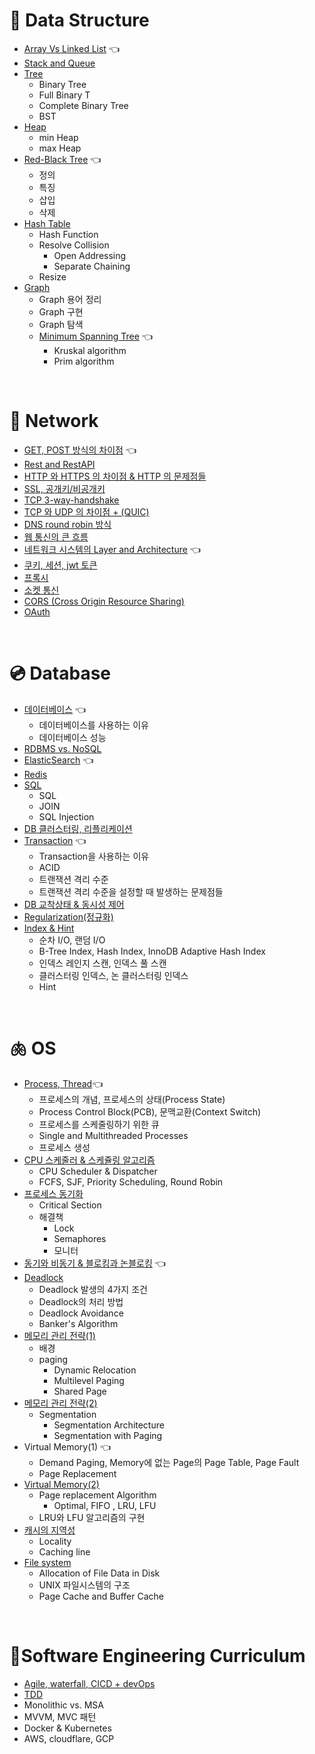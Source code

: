 # 🌳 Data Structure
- [Array Vs Linked List](DataStructure/ArrayVSLinkedList.md) 👈
- [Stack and Queue](DataStructure/StackAndQueue.md)
- [Tree](DataStructure/Tree.md)
    - Binary Tree
    - Full Binary T
    - Complete Binary Tree
    - BST
- [Heap](DataStructure/Heap.md)
    - min Heap
    - max Heap
- [Red-Black Tree](DataStructure/Red-BlackTree.md) 👈
    - 정의
    - 특징
    - 삽입
    - 삭제
- [Hash Table](DataStructure/HashTable.md)
    - Hash Function
    - Resolve Collision
        - Open Addressing
        - Separate Chaining
    - Resize
- [Graph](DataStructure/Graph.md)
    - Graph 용어 정리
    - Graph 구현
    - Graph 탐색
    - [Minimum Spanning Tree](DataStructure/MinimumSpanningTree.md) 👈
        - Kruskal algorithm
        - Prim algorithm
<br>

# 🌌 Network 
- [GET, POST 방식의 차이점](Network/HTTPMethod.md) 👈
- [Rest and RestAPI](Network/Rest.md)
- [HTTP 와 HTTPS 의 차이점 & HTTP 의 문제점들](Network/HttpHttps.md)
- [SSL, 공개키/비공개키](Network/SSL.md)
- [TCP 3-way-handshake](Network/TCP_3way_handshake.md)
- [TCP 와 UDP 의 차이점 + (QUIC)](Network/TCP_UDP_QUIC.md)
- [DNS round robin 방식](Network/DNSRoundRobin.md)
- [웹 통신의 큰 흐름](Network/웹통신의큰흐름.md)
- [네트워크 시스템의 Layer and Architecture](Network/Network_Layer_Architecture%20.md) 👈
- [쿠키, 세션, jwt 토큰](Network/CookieSessionJWT.md)
- [프록시](Network/Proxy.md) 
- [소켓 통신](Network/socket.md)
- [CORS (Cross Origin Resource Sharing)](Network/CORS.md)
- [OAuth](Network/oauth.md)

<br>

# 💿 Database 
- [데이터베이스](Database/Database.md) 👈
    - 데이터베이스를 사용하는 이유
    - 데이터베이스 성능
- [RDBMS vs. NoSQL](Database/RDBMSvsNOSQL.md)
- [ElasticSearch](Database/ElasticSearch.md) 👈
- [Redis](Database/Redis.md)
- [SQL](Database/SQL.md)
    - SQL
    - JOIN
    - SQL Injection
- [DB 클러스터링, 리플리케이션](Database/ClusteringReplicationShardingPartitioning.md)
- [Transaction](Database/Transaction.md) 👈
    - Transaction을 사용하는 이유
    - ACID
    - 트랜잭션 격리 수준
    - 트랜잭션 격리 수준을 설정할 때 발생하는 문제점들
- [DB 교착상태 & 동시성 제어](Database/DB_DeadLock_ConcurrencyControl.md)
- [Regularization(정규화)](Database/Regularization.md)
- [Index & Hint](Database/Index.md)
    - 순차 I/O, 랜덤 I/O
    - B-Tree Index, Hash Index, InnoDB Adaptive Hash Index
    - 인덱스 레인지 스캔, 인덱스 풀 스캔
    - 클러스터링 인덱스, 논 클러스터링 인덱스
    - Hint
<br>

# 🫁 OS 
- [Process, Thread](OS/ProcessThread.md)👈
    - 프로세스의 개념, 프로세스의 상태(Process State)
    - Process Control Block(PCB), 문맥교환(Context Switch)
    - 프로세스를 스케줄링하기 위한 큐
    - Single and Multithreaded Processes
    - 프로세스 생성
- [CPU 스케줄러 & 스케쥴링 알고리즘](OS/CPU_Scheduler_Algorithm.md)
    - CPU Scheduler & Dispatcher
    - FCFS, SJF, Priority Scheduling, Round Robin
- [프로세스 동기화](https://github.com/CS-studi/CS-study/blob/master/CS/OS/processSynchronization.md)
    - Critical Section
    - 해결책
        - Lock
        - Semaphores
        - 모니터
- [동기와 비동기 & 블로킹과 논블로킹](OS/SyncAsyncBlockNonblock.md) 👈
- [Deadlock](OS/deadlock.md)
    - Deadlock 발생의 4가지 조건
    - Deadlock의 처리 방법
    - Deadlock Avoidance
    - Banker's Algorithm
- [메모리 관리 전략(1)](OS/Memory_Management_Paging.md)
    - 배경
    - paging
        - Dynamic Relocation
        - Multilevel Paging
        - Shared Page
- [메모리 관리 전략(2)](OS/Memory_Management_Segmentation.md)
    - Segmentation
        - Segmentation Architecture
        - Segmentation with Paging
- Virtual Memory(1) 👈
    - Demand Paging, Memory에 없는 Page의 Page Table, Page Fault
    - Page Replacement
- [Virtual Memory(2)](OS/VirtualMemory2.md)
    - Page replacement Algorithm
        - Optimal, FIFO , LRU, LFU
    - LRU와 LFU 알고리즘의 구현
- [캐시의 지역성](OS/Cache.md) 
    - Locality
    - Caching line
- [File system](OS/fileSystem.md)
    - Allocation of File Data in Disk
    - UNIX 파일시스템의 구조
    - Page Cache and Buffer Cache
    
<br>

# 🍦Software Engineering Curriculum
- [Agile, waterfall, CICD + devOps](SoftwareEngineering/Agile_Waterfall_CICD_Devops.md)
- [TDD](SoftwareEngineering/TDD.md)
- Monolithic vs. MSA
- MVVM, MVC 패턴
- Docker & Kubernetes
- AWS, cloudflare, GCP
